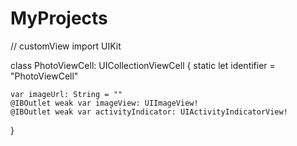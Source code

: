 # MyProjects
// customView
import UIKit

class PhotoViewCell: UICollectionViewCell {
    static let identifier = "PhotoViewCell"
    
    var imageUrl: String = ""
    @IBOutlet weak var imageView: UIImageView!
    @IBOutlet weak var activityIndicator: UIActivityIndicatorView!
    
}
